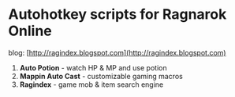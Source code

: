 # Autohotkey scripts for Ragnarok Online
blog: [http://ragindex.blogspot.com](http://ragindex.blogspot.com)

1. **Auto Potion** - watch HP & MP and use potion
2. **Mappin Auto Cast** - customizable gaming macros
3. **Ragindex** - game mob & item search engine
